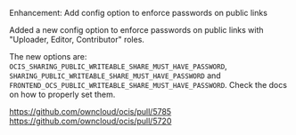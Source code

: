 Enhancement: Add config option to enforce passwords on public links

Added a new config option to enforce passwords on public links with "Uploader, Editor, Contributor" roles.

The new options are:
`OCIS_SHARING_PUBLIC_WRITEABLE_SHARE_MUST_HAVE_PASSWORD`, `SHARING_PUBLIC_WRITEABLE_SHARE_MUST_HAVE_PASSWORD` and `FRONTEND_OCS_PUBLIC_WRITEABLE_SHARE_MUST_HAVE_PASSWORD`.
Check the docs on how to properly set them.

https://github.com/owncloud/ocis/pull/5785
https://github.com/owncloud/ocis/pull/5720
